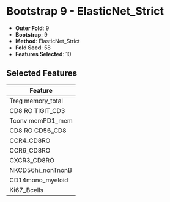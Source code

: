 # Bootstrap 9 - ElasticNet_Strict

- **Outer Fold**: 9
- **Bootstrap**: 9
- **Method**: ElasticNet_Strict
- **Fold Seed**: 58
- **Features Selected**: 10

## Selected Features

| Feature |
|---------|
| Treg memory_total |
| CD8 RO TIGIT_CD3 |
| Tconv memPD1_mem |
| CD8 RO CD56_CD8 |
| CCR4_CD8RO |
| CCR6_CD8RO |
| CXCR3_CD8RO |
| NKCD56hi_nonTnonB |
| CD14mono_myeloid |
| Ki67_Bcells |
